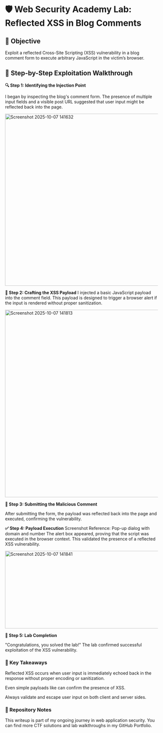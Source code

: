 # 🛡️ Web Security Academy Lab: Reflected XSS in Blog Comments
## 🧠 Objective
Exploit a reflected Cross-Site Scripting (XSS) vulnerability in a blog comment form to execute arbitrary JavaScript in the victim’s browser.

## 🧩 Step-by-Step Exploitation Walkthrough
**🔍 Step 1: Identifying the Injection Point**

I began by inspecting the blog's comment form. The presence of multiple input fields and a visible post URL suggested that user input might be reflected back into the page.

<img width="794" height="565" alt="Screenshot 2025-10-07 141632" src="https://github.com/user-attachments/assets/229728dd-0c10-4f2f-9e45-76c1c30cc8c0" />

**🧪 Step 2: Crafting the XSS Payload**
I injected a basic JavaScript payload into the comment field. This payload is designed to trigger a browser alert if the input is rendered without proper sanitization.

<img width="763" height="616" alt="Screenshot 2025-10-07 141813" src="https://github.com/user-attachments/assets/6e263895-a03e-463c-a8e1-5e835f116af2" />

**🚨 Step 3: Submitting the Malicious Comment**

After submitting the form, the payload was reflected back into the page and executed, confirming the vulnerability.


**✅ Step 4: Payload Execution**
Screenshot Reference: Pop-up dialog with domain and number The alert box appeared, proving that the script was executed in the browser context. This validated the presence of a reflected XSS vulnerability.

<img width="604" height="255" alt="Screenshot 2025-10-07 141841" src="https://github.com/user-attachments/assets/0c7b6547-bc36-42b1-9a14-ef6954d96097" />

**🎉 Step 5: Lab Completion**

"Congratulations, you solved the lab!" The lab confirmed successful exploitation of the XSS vulnerability.

### 🧠 Key Takeaways
Reflected XSS occurs when user input is immediately echoed back in the response without proper encoding or sanitization.

Even simple payloads like <script>alert(1)</script> can confirm the presence of XSS.

Always validate and escape user input on both client and server sides.

### 📁 Repository Notes
This writeup is part of my ongoing journey in web application security. You can find more CTF solutions and lab walkthroughs in my GitHub Portfolio.
